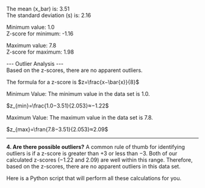 The mean (x_bar) is: 3.51  
The standard deviation (s) is: 2.16

Minimum value: 1.0  
Z-score for minimum: -1.16

Maximum value: 7.8  
Z-score for maximum: 1.98

--- Outlier Analysis ---  
Based on the z-scores, there are no apparent outliers.

The formula for a z-score is $z=\frac{x−\bar{x}}{8}$

Minimum Value: The minimum value in the data set is 1.0.

$z_{min}=\frac{1.0−3.51}{2.053}≈−1.22$

Maximum Value: The maximum value in the data set is 7.8.

$z_{max}=\fran{7.8−3.51}{2.053}≈2.09$

---
**4. Are there possible outliers?**
A common rule of thumb for identifying outliers is if a z-score is greater than +3 or less than −3. Both of our calculated z-scores (−1.22 and 2.09) are well within this range. Therefore, based on the z-scores, there are no apparent outliers in this data set.

Here is a Python script that will perform all these calculations for you.
